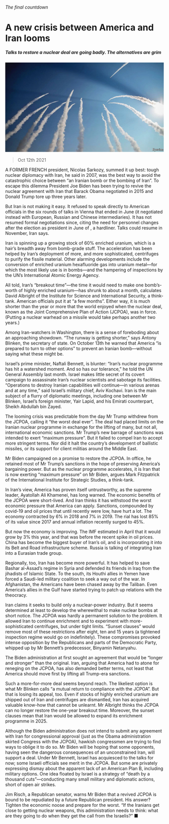 ###### The final countdown

# A new crisis between America and Iran looms 

##### Talks to restore a nuclear deal are going badly. The alternatives are grim 

![image](images/20211016_map002_0.jpg) 

> Oct 12th 2021 

A FORMER FRENCH president, Nicolas Sarkozy, summed it up best: tough nuclear diplomacy with Iran, he said in 2007, was the best way to avoid the catastrophic choice between “an Iranian bomb or the bombing of Iran”. To escape this dilemma President Joe Biden has been trying to revive the nuclear agreement with Iran that Barack Obama negotiated in 2015 and Donald Trump tore up three years later.

But Iran is not making it easy. It refused to speak directly to American officials in the six rounds of talks in Vienna that ended in June (it negotiated instead with European, Russian and Chinese intermediaries). It has not resumed formal negotiations since, citing the need for personnel changes after the election as president in June of , a hardliner. Talks could resume in November, Iran says.


Iran is spinning up a growing stock of 60% enriched uranium, which is a hair’s breadth away from bomb-grade stuff. The acceleration has been helped by Iran’s deployment of more, and more sophisticated, centrifuges to purify the fissile material. Other alarming developments include the conversion of enriched uranium hexafluoride gas into uranium metal—for which the most likely use is in bombs—and the hampering of inspections by the UN’s International Atomic Energy Agency.

All told, Iran’s “breakout time”—the time it would need to make one bomb’s-worth of highly enriched uranium—has shrunk to about a month, calculates David Albright of the Institute for Science and International Security, a think-tank. American officials put it at “a few months”. Either way, it is much shorter than the year or more that the world enjoyed when the nuclear deal, known as the Joint Comprehensive Plan of Action (JCPOA), was in force. (Putting a nuclear warhead on a missile would take perhaps another two years.)

Among Iran-watchers in Washington, there is a sense of foreboding about an approaching showdown. “The runway is getting shorter,” says Antony Blinken, the secretary of state. On October 13th he warned that America “is prepared to turn to other options” to prevent an Iranian bomb—without saying what these might be.

Israel’s prime minister, Naftali Bennett, is blunter: “Iran’s nuclear programme has hit a watershed moment. And so has our tolerance,” he told the UN General Assembly last month. Israel makes little secret of its covert campaign to assassinate Iran’s nuclear scientists and sabotage its facilities. “Operations to destroy Iranian capabilities will continue—in various arenas and at any time,” said Israel’s military chief, Aviv Kochavi. Iran is the main subject of a flurry of diplomatic meetings, including one between Mr Blinken, Israel’s foreign minister, Yair Lapid, and his Emirati counterpart, Sheikh Abdullah bin Zayed.

The looming crisis was predictable from the day Mr Trump withdrew from the JCPOA, calling it “the worst deal ever”. The deal had placed limits on the Iranian nuclear programme in exchange for the lifting of many, but not all, international economic sanctions. Mr Trump’s new barrage of sanctions was intended to exert “maximum pressure”. But it failed to compel Iran to accept more stringent terms. Nor did it halt the country’s development of ballistic missiles, or its support for client militias around the Middle East.

Mr Biden campaigned on a promise to restore the JCPOA. In office, he retained most of Mr Trump’s sanctions in the hope of preserving America’s bargaining power. But as the nuclear programme accelerates, it is Iran that is now exerting “maximum pressure” on Mr Biden, argues Mark Fitzpatrick of the International Institute for Strategic Studies, a think-tank.

In Iran’s view, America has proven itself untrustworthy, as the supreme leader, Ayatollah Ali Khamenei, has long warned. The economic benefits of the JCPOA were short-lived. And Iran thinks it has withstood the worst economic pressure that America can apply. Sanctions, compounded by covid-19 and oil prices that until recently were low, have hurt a lot. The economy contracted by 6% in 2018 and 7% in 2019. The rial has lost 85% of its value since 2017 and annual inflation recently surged to 45%.

But now the economy is improving. The IMF estimated in April that it would grow by 3% this year, and that was before the recent spike in oil prices. China has become the biggest buyer of Iran’s oil, and is incorporating it into its Belt and Road infrastructure scheme. Russia is talking of integrating Iran into a Eurasian trade group.

Regionally, too, Iran has become more powerful. It has helped to save Bashar al-Assad’s regime in Syria and defended its friends in Iraq from the jihadists of Islamic State. To the south, its Houthi allies in Yemen have forced a Saudi-led military coalition to seek a way out of the war. In Afghanistan, the Americans have been chased away by the Taliban. Even America’s allies in the Gulf have started trying to patch up relations with the theocracy.

Iran claims it seeks to build only a nuclear-power industry. But it seems determined at least to develop the wherewithal to make nuclear bombs at short notice. The JCPOA was hardly a permanent solution to the problem. It allowed Iran to continue enrichment and to experiment with more-sophisticated centrifuges, but under tight limits. “Sunset clauses” would remove most of these restrictions after eight, ten and 15 years (a tightened inspection regime would go on indefinitely). These compromises provoked intense opposition by the Republicans and parts of the Democratic Party, whipped up by Mr Bennett’s predecessor, Binyamin Netanyahu.

The Biden administration at first sought an agreement that would be “longer and stronger” than the original. Iran, arguing that America had to atone for reneging on the JCPOA, has also demanded better terms, not least that America should move first by lifting all Trump-era sanctions.

Such a more-for-more deal seems beyond reach. The likeliest option is what Mr Blinken calls “a mutual return to compliance with the JCPOA”. But that is losing its appeal, too. Even if stocks of highly enriched uranium are shipped out of Iran and centrifuges are dismantled, Iran has acquired valuable know-how that cannot be unlearnt. Mr Albright thinks the JCPOA can no longer restore the one-year breakout time. Moreover, the sunset clauses mean that Iran would be allowed to expand its enrichment programme in 2025.

Although the Biden administration does not intend to submit any agreement with Iran for congressional approval (just as the Obama administration skirted Congress with the JCPOA), hawkish congressmen are trying to find ways to oblige it to do so. Mr Biden will be hoping that some opponents, having seen the dangerous consequences of an unconstrained Iran, will support a deal. Under Mr Bennett, Israel has acquiesced to the talks for now; some Israeli officials see merit in the JCPOA. But some are privately expressing dismay about the apparent lack of an American Plan B, including military options. One idea floated by Israel is a strategy of “death by a thousand cuts”—conducting many small military and diplomatic actions, short of open air strikes.

Jim Risch, a Republican senator, warns Mr Biden that a revived JCPOA is bound to be repudiated by a future Republican president. His answer? Tighten the economic noose and prepare for the worst. “If the Iranians get close to getting nuclear weapons, this administration needs to think: what are they going to do when they get the call from the Israelis?” ■

